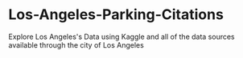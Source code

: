 # Los-Angeles-Parking-Citations
Explore Los Angeles's Data using Kaggle and all of the data sources available through the city of Los Angeles 
